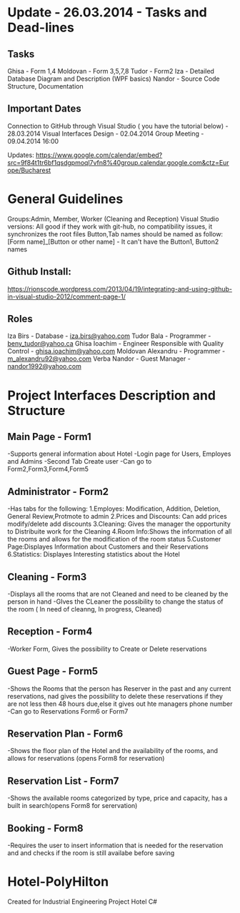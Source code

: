 Update - 26.03.2014 - Tasks and Dead-lines
==========================================

Tasks
-----
Ghisa - Form 1,4
Moldovan - Form 3,5,7,8
Tudor - Form2
Iza - Detailed Database Diagram and Description (WPF basics)
Nandor - Source Code Structure, Documentation

Important Dates
---------------
Connection to GitHub through Visual Studio ( you have the tutorial below)  - 28.03.2014
Visual Interfaces Design - 02.04.2014
Group Meeting - 09.04.2014 16:00

Updates: https://www.google.com/calendar/embed?src=9f84t1tr6bf1qsdgpmoql7vfn8%40group.calendar.google.com&ctz=Europe/Bucharest

General Guidelines
=================
Groups:Admin, Member, Worker (Cleaning and Reception)
Visual Studio versions: All good if they work with git-hub, no compatibility issues, it synchronizes the root files
Button,Tab names should be named as follow: [Form name]_[Button or other name] - It can't have the Button1, Button2 names 

Github Install:
---------------
https://rionscode.wordpress.com/2013/04/19/integrating-and-using-github-in-visual-studio-2012/comment-page-1/

Roles
-----
Iza Birs - Database - iza.birs@yahoo.com
Tudor Bala - Programmer - beny_tudor@yahoo.ca
Ghisa Ioachim - Engineer Responsible with Quality Control - ghisa.ioachim@yahoo.com
Moldovan Alexandru - Programmer - m_alexandru92@yahoo.com
Verba Nandor - Guest Manager - nandor1992@yahoo.com



Project Interfaces Description and Structure
===========================================

Main Page - Form1
-----------------
-Supports general information about Hotel
-Login page for Users, Employes and Admins
-Second Tab Create user
-Can go to Form2,Form3,Form4,Form5

Administrator - Form2
---------------------
-Has tabs for the following:
1.Employes: Modification, Addition, Deletion, General Review,Protmote to admin
2.Prices and Discounts: Can add prices modify/delete add discounts
3.Cleaning: Gives the manager the opportunity to Distribuite work for the Cleaning
4.Room Info:Shows the information of all the rooms and allows for the modification of the room status
5.Customer Page:Displayes Information about Customers and their Reservations
6.Statistics: Displayes Interesting statistics about the Hotel

Cleaning - Form3
----------------
-Displays all the rooms that are not Cleaned and need to be cleaned by the person in hand
-GIves the CLeaner the possibility to change the status of the room ( In need of cleanng, In progress, Cleaned)

Reception - Form4
-----------------
-Worker Form, Gives the possibility to Create or Delete reservations

Guest Page - Form5
------------------
-Shows the Rooms that the person has Reserver in the past and any current reservations, nad gives the possibility to delete these reservations if they are not less then 48 hours due,else it gives out hte managers phone number
-Can go to Reservations Form6 or Form7

Reservation Plan - Form6
------------------------
-Shows the floor plan of the Hotel and the availability of the rooms, and allows for reservations (opens Form8 for reservation)


Reservation List - Form7
------------------------
-Shows the available rooms categorized by type, price and capacity, has a built in search(opens Form8 for serervation)

Booking - Form8
---------------
-Requires the user to insert information that is needed for the reservation and and checks if the room is still availabe before saving



Hotel-PolyHilton
================

Created for Industrial Engineering Project Hotel C#

